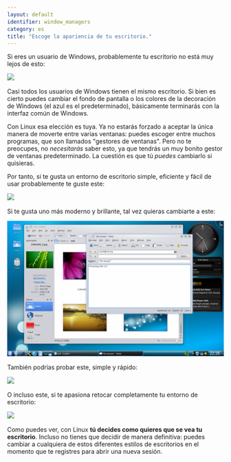 ```yaml
---
layout: default
identifier: window_managers
category: es
title: "Escoge la apariencia de tu escritorio."
---
```


Si eres un usuario de Windows, probablemente tu escritorio no está muy lejos de esto:

<img src="/img/windows_vista.jpg" />

Casi todos los usuarios de Windows tienen el mismo escritorio. Si bien es cierto puedes cambiar el fondo de pantalla o los colores de la decoración de Windows (el azul es el predeterminado), básicamente terminarás con la interfaz común de Windows.

Con Linux esa elección es tuya. Ya no estarás forzado a aceptar la única manera de moverte entre varias ventanas: puedes escoger entre muchos programas, que son llamados "gestores de ventanas". Pero no te preocupes, no <i>necesitarás</i> saber esto, ya que tendrás un muy bonito gestor de ventanas predeterminado. La cuestión es que tú <i>puedes</i> cambiarlo si quisieras.

Por tanto, si te gusta un entorno de escritorio simple, eficiente y fácil de usar probablemente te guste este:

<img src="/img/ubuntu.jpg"/>

Si te gusta uno más moderno y brillante, tal vez quieras cambiarte a este:

<img src="/img/kde.png" />

También podrías probar este, simple y rápido:

<img src="/img/xfce.jpg" />

O incluso este, si te apasiona retocar completamente tu entorno de escritorio:

<img src="/img/wm.jpg" />

Como puedes ver, con Linux <b>tú decides como quieres que se vea tu escritorio</b>. Incluso no tienes que decidir de manera definitiva: puedes cambiar a cualquiera de estos diferentes estilos de escritorios en el momento que te registres para abrir una nueva sesión.






